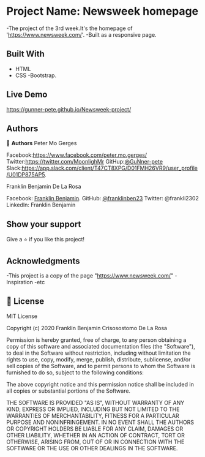 
# Project Name: Newsweek homepage

-The project of the 3rd week.It's the homepage of 'https://www.newsweek.com/'.
-Built as a responsive page.

## Built With

- HTML
- CSS
-Bootstrap.

## Live Demo
https://gunner-pete.github.io/Newsweek-project/

## Authors

👤 **Authors**
Peter Mo Gerges

Facebook:https://www.facebook.com/peter.mo.gerges/
Twitter:https://twitter.com/MoonlighMr
GitHup:[@GuNner-pete](https://github.com/GuNner-pete)
Slack:https://app.slack.com/client/T47CT8XPG/D01FMH26VR9/user_profile/U01DP875AP5.

Franklin Benjamin De La Rosa

Facebook: [Franklin Benjamin](https://www.facebook.com/profile.php?id=100005418017053).
GitHub: [@franklinben23](https://github.com/franklinben23)
Twitter: @frankli2302
LinkedIn: Franklin Benjamin

## Show your support

Give a ⭐️ if you like this project!

## Acknowledgments

-This project is a copy of the page "https://www.newsweek.com/"
-Inspiration
-etc

## 📝 License

MIT License

Copyright (c) 2020 Franklin Benjamin Crisosostomo De La Rosa

Permission is hereby granted, free of charge, to any person obtaining a copy
of this software and associated documentation files (the "Software"), to deal
in the Software without restriction, including without limitation the rights
to use, copy, modify, merge, publish, distribute, sublicense, and/or sell
copies of the Software, and to permit persons to whom the Software is
furnished to do so, subject to the following conditions:

The above copyright notice and this permission notice shall be included in all
copies or substantial portions of the Software.

THE SOFTWARE IS PROVIDED "AS IS", WITHOUT WARRANTY OF ANY KIND, EXPRESS OR
IMPLIED, INCLUDING BUT NOT LIMITED TO THE WARRANTIES OF MERCHANTABILITY,
FITNESS FOR A PARTICULAR PURPOSE AND NONINFRINGEMENT. IN NO EVENT SHALL THE
AUTHORS OR COPYRIGHT HOLDERS BE LIABLE FOR ANY CLAIM, DAMAGES OR OTHER
LIABILITY, WHETHER IN AN ACTION OF CONTRACT, TORT OR OTHERWISE, ARISING FROM,
OUT OF OR IN CONNECTION WITH THE SOFTWARE OR THE USE OR OTHER DEALINGS IN THE
SOFTWARE.
